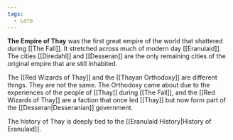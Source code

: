 ```yaml
---
tags:
  - Lore
---
```

**The Empire of Thay** was the first great empire of the world that shattered during [[The Fall]]. It stretched across much of modern day [[Eranulaid]]. The cities [[Diredahl]] and [[Desseran]] are the only remaining cities of the original empire that are still inhabited.

The [[Red Wizards of Thay]] and the [[Thayan Orthodoxy]] are different things. They are not the same. The Orthodoxy came about due to the experiences of the people of [[Thay]] during [[The Fall]], and the [[Red Wizards of Thay]] are a faction that once led [[Thay]] but now form part of the [[Desseran|Desseranian]] government.

The history of Thay is deeply tied to the [[Eranulaid History|History of Eranulaid]].